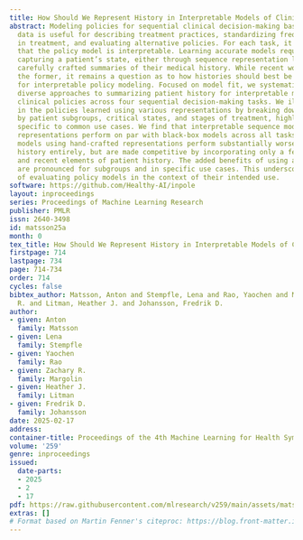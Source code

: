 ```yaml
---
title: How Should We Represent History in Interpretable Models of Clinical Policies?
abstract: Modeling policies for sequential clinical decision-making based on observational
  data is useful for describing treatment practices, standardizing frequent patterns
  in treatment, and evaluating alternative policies. For each task, it is essential
  that the policy model is interpretable. Learning accurate models requires effectively
  capturing a patient’s state, either through sequence representation learning or
  carefully crafted summaries of their medical history. While recent work has favored
  the former, it remains a question as to how histories should best be represented
  for interpretable policy modeling. Focused on model fit, we systematically compare
  diverse approaches to summarizing patient history for interpretable modeling of
  clinical policies across four sequential decision-making tasks. We illustrate differences
  in the policies learned using various representations by breaking down evaluations
  by patient subgroups, critical states, and stages of treatment, highlighting challenges
  specific to common use cases. We find that interpretable sequence models using learned
  representations perform on par with black-box models across all tasks. Interpretable
  models using hand-crafted representations perform substantially worse when ignoring
  history entirely, but are made competitive by incorporating only a few aggregated
  and recent elements of patient history. The added benefits of using a richer representation
  are pronounced for subgroups and in specific use cases. This underscores the importance
  of evaluating policy models in the context of their intended use.
software: https://github.com/Healthy-AI/inpole
layout: inproceedings
series: Proceedings of Machine Learning Research
publisher: PMLR
issn: 2640-3498
id: matsson25a
month: 0
tex_title: How Should We Represent History in Interpretable Models of Clinical Policies?
firstpage: 714
lastpage: 734
page: 714-734
order: 714
cycles: false
bibtex_author: Matsson, Anton and Stempfle, Lena and Rao, Yaochen and Margolin, Zachary
  R. and Litman, Heather J. and Johansson, Fredrik D.
author:
- given: Anton
  family: Matsson
- given: Lena
  family: Stempfle
- given: Yaochen
  family: Rao
- given: Zachary R.
  family: Margolin
- given: Heather J.
  family: Litman
- given: Fredrik D.
  family: Johansson
date: 2025-02-17
address:
container-title: Proceedings of the 4th Machine Learning for Health Symposium
volume: '259'
genre: inproceedings
issued:
  date-parts:
  - 2025
  - 2
  - 17
pdf: https://raw.githubusercontent.com/mlresearch/v259/main/assets/matsson25a/matsson25a.pdf
extras: []
# Format based on Martin Fenner's citeproc: https://blog.front-matter.io/posts/citeproc-yaml-for-bibliographies/
---
```

